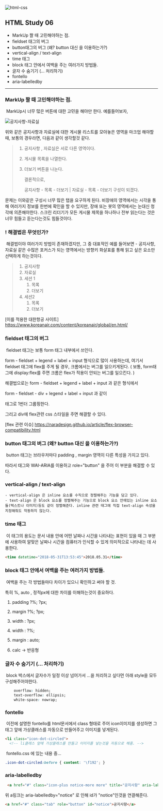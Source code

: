 ![html-css](https://user-images.githubusercontent.com/31315644/64251759-3252cb00-cf54-11e9-88f9-922505f9789e.jpeg)

## HTML Study 06

- MarkUp 짤 때 고민해야하는 점.
- fieldset 태그의 버그
- button태그의 버그 (왜? button 대신 <a role="button"> 을 이용하는가?)
- vertical-align / text-align
- time 태그
- block 태그 안에서 여백을 주는 여러가지 방법들.
- 글자 수 숨기기 (... 처리하기)
- fontello
- aria-labelledby

------

### MarkUp 짤 때 고민해야하는 점.

​	MarkUp시 너무 많은 버튼에 대한 고민을 해야만 한다. 예를들어보자,

![공지사항-자료실](https://user-images.githubusercontent.com/31315644/64782626-96067500-d5a0-11e9-9658-4c2f55330329.jpeg)

위와 같은 공지사항과 자료실에 대한 게시물 리스트를 모아놓은 영역을 마크업 해야할 때, 보통의 경우라면, 다음과 같이 생각할것 같다.

> 1. 공지사항 , 자료실은 서로 다른 영역이다.
>
> 2. 게시물 목록을 나열한다.
>
> 3. 더보기 버튼을 나눈다.
>
>     결론적으로, 
>
>    공지사항 - 목록 - 더보기 | 자료실 - 목록 - 더보기 구성이 되겠다.

문제는 이와같은 구성시 너무 많은 탭을 요구하게 된다. 비장애의 영역에서는 시각을 통해 여러가지 정보를 한번에 확인을 할 수 있지만, 장애 또는 봇의 영역에서는 눈대신 청각에 의존해야한다. 스크린 리더기가 모든 게시물 제목을 하나하나 전부 읽는다는 것은 너무 힘들고 듣는다는것도 힘들것이다.

### ! 해결법은 무엇인가?

​	해결법이야 여러가지 방법이 존재하겠지만, 그 중 대표적인 예를 들어보면 - 공지사항,자료실 같은 수많은 포커스가 되는 영역에서는 방향키 화살표를 통해 읽고 싶은 요소만 선택하게 하는것이다. 

> 1. 공지사항
> 2. 자료실
> 3. 세션 1
>    1. 목록
>    2. 더보기
> 4. 세션2
>    1. 목록
>    2. 더보기

[이를 적용한 대한항공 사이트] https://www.koreanair.com/content/koreanair/global/en.html/





### fieldset 태그의 버그

​	fieldset 태그는 보통 form 태그 내부에서 쓰인다.

form - fieldset + legend + label + input 형식으로 많이 사용하는데, 여기서 fieldset 태그에 flex를 주게 될 경우, 크롬에서는 버그를 일으키게된다. ( 보통, form태그에 display:flex를 주면 크롬은 flex가 적용이 안되는 버그를 일으킨다. )

해결법으로는 form - fieldset + legend + label + input 과 같은 형식에서

form - fieldset - div + legend + label + input 과 같이 <div> 태그로 1번더 그룹핑한다. 

그리고 div에 flex관련 css 스타일을 주면 해결할 수 있다.

[flex 관련 이슈] https://naradesign.github.io/article/flex-browser-compatibility.html





### button 태그의 버그 (왜? button 대신 <a role="button"> 을 이용하는가?)

​	button 태그는 브라우저마다 padding , margin 영역이 다른 특성을 가지고 있다. 

따라서 <a> 태그와 WAI-ARIA를 이용하고 role="button" 을 주어 이 부분을 해결할 수 있다.





### vertical-align / text-align

	- vertical-align 은 inline 요소를 수직으로 정렬해주는 기능을 담고 있다.
	- text-align 은 block 요소를 정렬해주는 기능으로 block 요소 안에있는 inline 요소들(텍스트나 이미지)등도 같이 정렬해준다. inline 관련 태그에 직접 text-align 속성을 지정해줘도 작동하지 않는다.





### time 태그	

​	이 태그의 용도는 문서 내용 안에 어떤 날짜나 시간을 나타내는 표현이 있을 때 그 부분에 사용하여 알맞은 날짜나 시간을 컴퓨터가 인식할 수 있게 의미적으로 나타내는 데 사용한다.

~~~~~html
<time datetime="2018-05-31T13:53:45">2018.05.31</time>
~~~~~





### block 태그 안에서 여백을 주는 여러가지 방법들.

​	여백을 주는 각 방법들마다 차이가 있으니 확인하고 써야 할 것.

특히 %, auto , 정적px에 대한 차이를 이해하는것이 중요하다.

1. padding ?%; ?px;

2. margin  ?%; ?px;

3. width : ?px;

4. width : ?%;

5. margin : auto; 

6. calc -> 반응형

   



### 글자 수 숨기기 (... 처리하기)

​	block 박스에서 글자수가 일정 이상 넘어가서 ...을 처리하고 싶다먼 아래 style을 모두 구성해주어야한다.

~~~css
    overflow: hidden;
    text-overflow: ellipsis;
    white-space: nowrap; 
~~~





### fontello

​	이전에 설명한 fontello를 html문서에서 class 형태로 주어 icon이미지를 생성하면 그 태그 앞에 가상클래스를 자동으로 만들어주고 이미지를 넣게된다.

~~~~~html
<li class="icon-dot-circled">
  <!-- li클래스 앞에 가상클래스를 만들고 이미지를 넣는것을 자동으로 해줌. -->
~~~~~

​	fontello.css 에 있는 내용 중...

~~~~~css
.icon-dot-circled:before { content: '\f192'; } 
~~~~~





### aria-labelledby

~~~~~html
 <a href="#" class="icon-plus notice-more more" title="공지사항" aria-labelledby="notice">더보기</a>
~~~~~

 위 a링크는 aria-labelledby="notice" 로 인해  id가 "notice"인것을 연결해준다.

~~~html
<a href="#" class="tab" role="button" id="notice">공지사항</a>
~~~